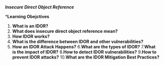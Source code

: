 ***Insecure Direct Object Reference***

***Learning Obejctives**

1. **What is an IDOR?**
2. **What does insecure direct object reference mean?**
3. **How IDOR works?**
4. **What is the difference between IDOR and other vulnerabilities?**
5. **How an IDOR Attack Happens?**
6.**What are the types of IDOR?**
7.**What is the impact of IDOR?**
8.**How to detect IDOR vulnerabilities?**
9.**How to prevent IDOR attacks?**
10.**What are the IDOR Mitigation Best Practices?**
